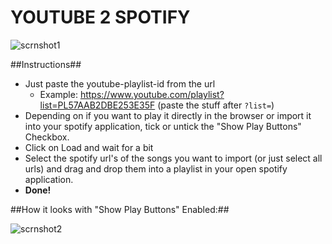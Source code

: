 YOUTUBE 2 SPOTIFY
=================

![scrnshot1](https://cloud.githubusercontent.com/assets/7032914/6558937/80c602bc-c67f-11e4-87d6-32bd5f3e8f0e.PNG)

##Instructions##

* Just paste the youtube-playlist-id from the url
  * Example: https://www.youtube.com/playlist?list=PL57AAB2DBE253E35F (paste the stuff after ```?list=```)
* Depending on if you want to play it directly in the browser or import it into your spotify application, tick or untick the "Show Play Buttons" Checkbox.
* Click on Load and wait for a bit
* Select the spotify url's of the songs you want to import (or just select all urls) and drag and drop them into a playlist in your open spotify application.
* **Done!**

##How it looks with "Show Play Buttons" Enabled:##


![scrnshot2](https://cloud.githubusercontent.com/assets/7032914/6558957/a3ee80b6-c67f-11e4-8622-88fe720297d3.PNG)
